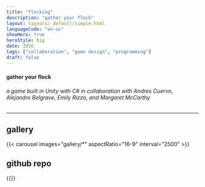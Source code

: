 ```yaml
---
title: "flocking"
description: "gather your flock"
layout: layouts/_default/simple.html
languageCode: "en-us"
showHero: true
heroStyle: big
date: 2016
tags: ["collaboration", "game design", "programming"]
draft: false
---
```

#### gather your flock
###### a game built in Unity with C# in collaboration with Andres Cuervo, Alejandro Belgrave, Emily Rizzo, and Margaret McCarthy
---

## gallery
{{< carousel images="gallery/*" aspectRatio="16-9" interval="2500" >}}


## github repo
{{<github repo="cwervo/Flying-Mouse">}}
